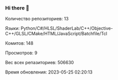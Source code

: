 ### Hi there 👋
Количество репозиториев: 13

Языки: Python/C#/HLSL/ShaderLab/C++/Objective-C++/GLSL/CMake/HTML/JavaScript/Batchfile/Tcl

Комитов: 148

Просмотров: 9

Вес всех репазиториев: 506630

Время обновления: 2023-05-25 02:20:13

<!--
**Emeteil/Emeteil** is a ✨ _special_ ✨ repository because its `README.md` (this file) appears on your GitHub profile.

Here are some ideas to get you started:

- 🔭 I’m currently working on ...
- 🌱 I’m currently learning ...
- 👯 I’m looking to collaborate on ...
- 🤔 I’m looking for help with ...
- 💬 Ask me about ...
- 📫 How to reach me: ...
- 😄 Pronouns: ...
- ⚡ Fun fact: ...
-->
